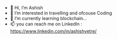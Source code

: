 - 👋 Hi, I’m Ashish
- 👀 I’m interested in travelling and ofcouse Coding
- 🌱 I’m currently learning blockchain...
- 📫 you can reach me on LinkedIn : https://www.linkedin.com/in/ashishyetre/

<!---
TechJunkiePro/TechJunkiePro is a ✨ special ✨ repository because its `README.md` (this file) appears on your GitHub profile.
You can click the Preview link to take a look at your changes.
--->
